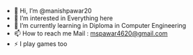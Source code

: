 - 👋 Hi, I’m @manishpawar20
- 👀 I’m interested in Everything here
- 🌱 I’m currently learning in Diploma in Computer Engineering
- 📫 How to reach me Mail : mspawar4620@gmail.com
- ⚡ I play games too
<!---
manishpawar20/manishpawar20 is a ✨ special ✨ repository because its `README.md` (this file) appears on your GitHub profile.
You can click the Preview link to take a look at your changes.
--->
